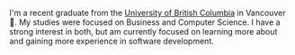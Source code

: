 I'm a recent graduate from the [University of British Columbia](https://ubc.ca) in Vancouver 🍁. My studies were focused on Business and Computer Science. I have a strong interest in both, but am currently focused on learning more about and gaining more experience in software development.